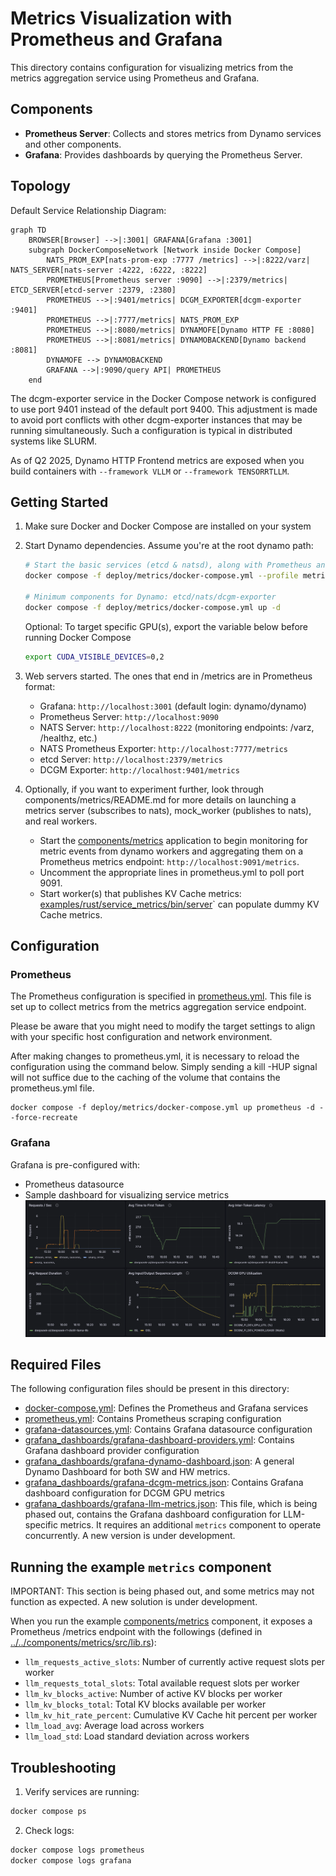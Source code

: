 # Metrics Visualization with Prometheus and Grafana

This directory contains configuration for visualizing metrics from the metrics aggregation service using Prometheus and Grafana.

## Components

- **Prometheus Server**: Collects and stores metrics from Dynamo services and other components.
- **Grafana**: Provides dashboards by querying the Prometheus Server.

## Topology

Default Service Relationship Diagram:
```mermaid
graph TD
    BROWSER[Browser] -->|:3001| GRAFANA[Grafana :3001]
    subgraph DockerComposeNetwork [Network inside Docker Compose]
        NATS_PROM_EXP[nats-prom-exp :7777 /metrics] -->|:8222/varz| NATS_SERVER[nats-server :4222, :6222, :8222]
        PROMETHEUS[Prometheus server :9090] -->|:2379/metrics| ETCD_SERVER[etcd-server :2379, :2380]
        PROMETHEUS -->|:9401/metrics| DCGM_EXPORTER[dcgm-exporter :9401]
        PROMETHEUS -->|:7777/metrics| NATS_PROM_EXP
        PROMETHEUS -->|:8080/metrics| DYNAMOFE[Dynamo HTTP FE :8080]
        PROMETHEUS -->|:8081/metrics| DYNAMOBACKEND[Dynamo backend :8081]
        DYNAMOFE --> DYNAMOBACKEND
        GRAFANA -->|:9090/query API| PROMETHEUS
    end
```

The dcgm-exporter service in the Docker Compose network is configured to use port 9401 instead of the default port 9400. This adjustment is made to avoid port conflicts with other dcgm-exporter instances that may be running simultaneously. Such a configuration is typical in distributed systems like SLURM.

As of Q2 2025, Dynamo HTTP Frontend metrics are exposed when you build containers with `--framework VLLM` or `--framework TENSORRTLLM`.

## Getting Started

1. Make sure Docker and Docker Compose are installed on your system

2. Start Dynamo dependencies. Assume you're at the root dynamo path:

   ```bash
   # Start the basic services (etcd & natsd), along with Prometheus and Grafana
   docker compose -f deploy/metrics/docker-compose.yml --profile metrics up -d

   # Minimum components for Dynamo: etcd/nats/dcgm-exporter
   docker compose -f deploy/metrics/docker-compose.yml up -d
   ```

   Optional: To target specific GPU(s), export the variable below before running Docker Compose
   ```bash
   export CUDA_VISIBLE_DEVICES=0,2
   ```

3. Web servers started. The ones that end in /metrics are in Prometheus format:
   - Grafana: `http://localhost:3001` (default login: dynamo/dynamo)
   - Prometheus Server: `http://localhost:9090`
   - NATS Server: `http://localhost:8222` (monitoring endpoints: /varz, /healthz, etc.)
   - NATS Prometheus Exporter: `http://localhost:7777/metrics`
   - etcd Server: `http://localhost:2379/metrics`
   - DCGM Exporter: `http://localhost:9401/metrics`

4. Optionally, if you want to experiment further, look through components/metrics/README.md for more details on launching a metrics server (subscribes to nats), mock_worker (publishes to nats), and real workers.

   - Start the [components/metrics](../../components/metrics/README.md) application to begin monitoring for metric events from dynamo workers and aggregating them on a Prometheus metrics endpoint: `http://localhost:9091/metrics`.
   - Uncomment the appropriate lines in prometheus.yml to poll port 9091.
   - Start worker(s) that publishes KV Cache metrics: [examples/rust/service_metrics/bin/server](../../lib/runtime/examples/service_metrics/README.md)` can populate dummy KV Cache metrics.


## Configuration

### Prometheus

The Prometheus configuration is specified in [prometheus.yml](./prometheus.yml). This file is set up to collect metrics from the metrics aggregation service endpoint.

Please be aware that you might need to modify the target settings to align with your specific host configuration and network environment.

After making changes to prometheus.yml, it is necessary to reload the configuration using the command below. Simply sending a kill -HUP signal will not suffice due to the caching of the volume that contains the prometheus.yml file.

```
docker compose -f deploy/metrics/docker-compose.yml up prometheus -d --force-recreate
```

### Grafana

Grafana is pre-configured with:
- Prometheus datasource
- Sample dashboard for visualizing service metrics
![grafana image](./grafana-dynamo-composite.png)

## Required Files

The following configuration files should be present in this directory:
- [docker-compose.yml](./docker-compose.yml): Defines the Prometheus and Grafana services
- [prometheus.yml](./prometheus.yml): Contains Prometheus scraping configuration
- [grafana-datasources.yml](./grafana-datasources.yml): Contains Grafana datasource configuration
- [grafana_dashboards/grafana-dashboard-providers.yml](./grafana_dashboards/grafana-dashboard-providers.yml): Contains Grafana dashboard provider configuration
- [grafana_dashboards/grafana-dynamo-dashboard.json](./grafana_dashboards/grafana-dynamo-dashboard.json): A general Dynamo Dashboard for both SW and HW metrics.
- [grafana_dashboards/grafana-dcgm-metrics.json](./grafana_dashboards/grafana-dcgm-metrics.json): Contains Grafana dashboard configuration for DCGM GPU metrics
- [grafana_dashboards/grafana-llm-metrics.json](./grafana_dashboards/grafana-llm-metrics.json): This file, which is being phased out, contains the Grafana dashboard configuration for LLM-specific metrics. It requires an additional `metrics` component to operate concurrently. A new version is under development.

## Running the example `metrics` component

IMPORTANT: This section is being phased out, and some metrics may not function as expected. A new solution is under development.

When you run the example [components/metrics](../../components/metrics/README.md) component, it exposes a Prometheus /metrics endpoint with the followings (defined in [../../components/metrics/src/lib.rs](../../components/metrics/src/lib.rs)):
- `llm_requests_active_slots`: Number of currently active request slots per worker
- `llm_requests_total_slots`: Total available request slots per worker
- `llm_kv_blocks_active`: Number of active KV blocks per worker
- `llm_kv_blocks_total`: Total KV blocks available per worker
- `llm_kv_hit_rate_percent`: Cumulative KV Cache hit percent per worker
- `llm_load_avg`: Average load across workers
- `llm_load_std`: Load standard deviation across workers

## Troubleshooting

1. Verify services are running:
  ```bash
  docker compose ps
  ```

2. Check logs:
  ```bash
  docker compose logs prometheus
  docker compose logs grafana
  ```
